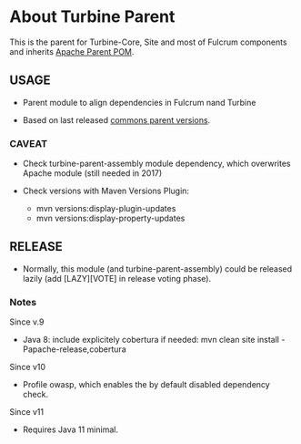 # About Turbine Parent

This is the parent for Turbine-Core, Site and most of Fulcrum components and inherits [Apache Parent POM](https://infra.apache.org/publishing-maven-artifacts.html).


## USAGE

- Parent module to align dependencies in Fulcrum nand Turbine

- Based on last released [commons parent versions](http://svn.apache.org/repos/asf/commons/proper/commons-parent/trunk).

### CAVEAT

- Check turbine-parent-assembly module dependency, which overwrites Apache module (still needed in 2017)

- Check versions with Maven Versions Plugin:

    - mvn versions:display-plugin-updates
    - mvn versions:display-property-updates

## RELEASE

- Normally, this module (and turbine-parent-assembly) could be released lazily (add [LAZY][VOTE] in release voting phase).

### Notes 

Since v.9

- Java 8: include explicitely cobertura if needed: mvn clean site install -Papache-release,cobertura

Since v10

- Profile owasp, which enables the by default disabled dependency check.

Since v11

- Requires Java 11 minimal.
